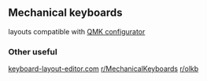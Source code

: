 ## Mechanical keyboards
layouts compatible with [QMK configurator](https://qmk.fm/)

### Other useful
[keyboard-layout-editor.com](http://www.keyboard-layout-editor.com/)
[r/MechanicalKeyboards](https://www.reddit.com/r/MechanicalKeyboards/)
[r/olkb](https://www.reddit.com/r/olkb/)
